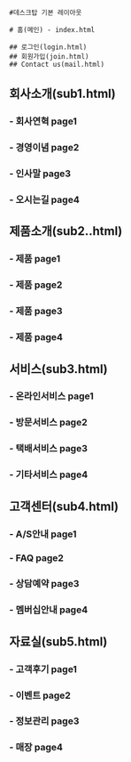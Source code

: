 	#데스크탑 기본 레이아웃

	# 홈(메인) - index.html

	## 로그인(login.html)	
	## 회원가입(join.html)		
	## Contact us(mail.html)
				
## 회사소개(sub1.html)
### - 회사연혁 page1
### - 경영이념 page2
### - 인사말 page3
### - 오시는길 page4

## 제품소개(sub2..html)
### - 제품 page1
### - 제품 page2
### - 제품 page3
### - 제품 page4

## 서비스(sub3.html)
### - 온라인서비스 page1
### - 방문서비스 page2
### - 택배서비스 page3
### - 기타서비스 page4

## 고객센터(sub4.html)
### - A/S안내 page1
### - FAQ page2
### - 상담예약 page3
### - 멤버십안내 page4

## 자료실(sub5.html)
### - 고객후기 page1
### - 이벤트 page2
### - 정보관리 page3
### - 매장 page4